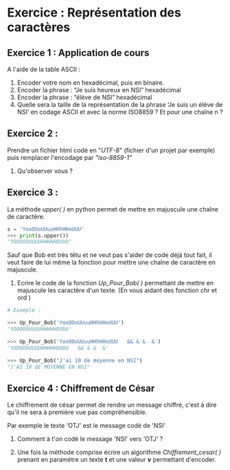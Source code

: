 # Exercice : Représentation des caractères

## Exercice 1 : Application de cours

A l'aide de la table ASCII : 

1. Encoder votre nom en hexadécimal, puis en binaire.
2. Encoder la phrase : “Je suis heureux en NSI” hexadécimal
3. Encoder la phrase : “élève de NSI” hexadécimal
4. Quelle sera la taille de la représentation de la phrase ‘Je suis un élève de NSI’ en codage ASCII et avec la norme ISO8859 ?  Et pour une chaîne n ?

## Exercice 2 :

Prendre un fichier html codé en "*UTF-8*" (fichier d'un projet par exemple) puis remplacer l'encodage par *"iso-8859-1"*

1. Qu'observer vous ?

## Exercice 3 :

La méthode *upper( )* en python permet de mettre en majuscule une chaîne de caractère. 

```python
s = 'YooOOoUUuuHHhHHoUUU'
>>> print(s.upper())
'YOOOOOUUUUHHHHHOUUU'
```

Sauf que Bob est très têtu et ne veut pas s'aider de code déjà tout fait, il veut faire de lui même la fonction pour mettre une chaîne de caractère en majuscule.

1. Ecrire le code de la fonction *Up_Pour_Bob( )* permettant de mettre en majuscule les caractère d'un texte. (En vous aidant des fonction chr et ord )

```python
# Exemple :

>>> Up_Pour_Bob('YooOOoUUuuHHhHHoUUU')
'YOOOOOUUUUHHHHHOUUU'

>>> Up_Pour_Bob('YooOOoUUuuHHhHHoUUU   && & &  &')
'YOOOOOUUUUHHHHHOUUU   && & &  &'

>>> Up_Pour_Bob("J'ai 10 de moyenne en NSI")
"J'AI 10 DE MOYENNE EN NSI"
```

## Exercice 4 : Chiffrement de César

Le chiffrement de césar permet de rendre un message chiffré, c'est à dire qu'il ne sera à première vue pas compréhensible.

Par exemple le texte 'OTJ' est le message codé de 'NSI'

1. Comment à t'on codé le message 'NSI' vers 'OTJ' ?

2. Une fois la méthode comprise écrire un algorithme *Chiffrement_cesar( )* prenant en paramètre un texte **t** et une valeur **v** permettant d'encoder.
